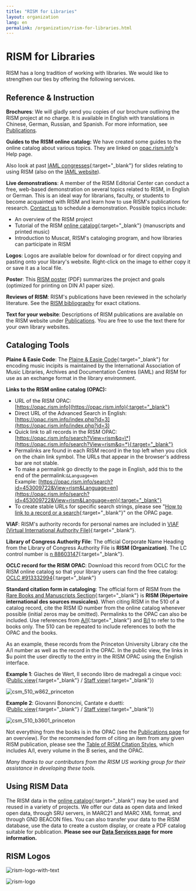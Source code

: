 ```yaml
---
title: "RISM for Libraries"
layout: organization
lang: en
permalink: /organization/rism-for-libraries.html
---
```


# RISM for Libraries

RISM has a long tradition of working with libraries. We would like to strengthen our ties by offering the following services.

## Reference & Instruction

**Brochures**: We will gladly send you copies of our brochure outlining the RISM project at no charge. It is available in English with translations in Chinese, German, Russian, and Spanish. For more information, see [Publications](/publications/brochures.html).

**Guides to the RISM online catalog:** We have created some guides to the online catalog about various topics. They are linked on [opac.rism.info](http://opac.rism.info)'s Help page.

Also look at past [IAML congresses](/publications.html){:target="_blank"} for slides relating to using RISM (also on the [IAML website](http://www.iaml.info/r-projects)).

**Live demonstrations**: A member of the RISM Editorial Center can conduct a free, web-based demonstration on several topics related to RISM, in English or German. This is an ideal way for librarians, faculty, or students to become acquainted with RISM and learn how to use RISM's publications for research. [Contact us](mailto:contact@rism.info) to schedule a demonstration. Possible topics include:

* An overview of the RISM project
* Tutorial of the RISM [online catalog](https://opac.rism.info/){:target="_blank"} (manuscripts and printed music)
* Introduction to Muscat, RISM's cataloging program, and how libraries can participate in RISM

**Logos**: Logos are available below for download or for direct copying and pasting onto your library's website. Right-click on the image to either copy it or save it as a local file.

**Poster**: This [RISM poster]( /resources/organization/2019_RISM_poster_web_A1.pdf) (PDF) summarizes the project and goals (optimized for printing on DIN A1 paper size).

**Reviews of RISM**: RISM's publications have been reviewed in the scholarly literature. See the [RISM bibliography](/publications/bibliography.html) for exact citations.

**Text for your website**: Descriptions of RISM publications are available on the RISM website under [Publications](/publications.html). You are free to use the text there for your own library websites.

## Cataloging Tools

**Plaine & Easie Code**: The [Plaine & Easie Code](https://www.iaml.info/plaine-easie-code){:target="_blank"} for encoding music incipits is maintained by the International Association of Music Libraries, Archives and Documentation Centres (IAML) and RISM for use as an exchange format in the library environment.

**Links to the RISM online catalog (OPAC):**

* URL of the RISM OPAC:  
[https://opac.rism.info](https://opac.rism.info){:target="_blank"}
* Direct URL of the Advanced Search in English:  
[https://opac.rism.info/index.php?id=3](https://opac.rism.info/index.php?id=3)
* Quick link to all records in the RISM OPAC:  
[https://opac.rism.info/search?View=rism&q=\*](https://opac.rism.info/search?View=rism&q=*){:target="_blank"}
* Permalinks are found in each RISM record in the top left when you click on the chain link symbol. The URLs that appear in the browser's address bar are not stable.
* To make a permalink go directly to the page in English, add this to the end of the permalink:`&Language=en`  
Example: [https://opac.rism.info/search?id=453009722&View=rism&Language=en](https://opac.rism.info/search?id=453009722&View=rism&Language=en){:target="_blank"}
* To create stable URLs for specific search strings, please see "[How to link to a record or a search](https://opac.rism.info/index.php?id=8&L=0#c49){:target="_blank"}" on the OPAC page.

**VIAF**: RISM's authority records for personal names are included in [VIAF (Virtual International Authority File)](http://www.viaf.org/){:target="_blank"}.

**Library of Congress Authority File**: The official Corporate Name Heading from the Library of Congress Authority File is **RISM (Organization)**. The LC control number is [n 88603147](https://lccn.loc.gov/n88603147){:target="_blank"}.

**OCLC record for the RISM OPAC**: Download this record from OCLC for the RISM online catalog so that your library users can find the free catalog: [OCLC #913332994](http://www.worldcat.org/oclc/913332994){:target="_blank"}

**Standard citation form in cataloging**: The official form of RISM from the [Rare Books and Manuscripts Section](https://rbms.info/scf/?scf_entries=rism-repertoire-international-des-sources-musicales){:target="_blank"} is **RISM (Répertoire international des sources musicales)**. When citing RISM in the 510 of a catalog record, cite the RISM ID number from the online catalog whenever possible (initial zeros may be omitted). Permalinks to the OPAC can also be included. Use references from [A/I](/publications.html#c36){:target="_blank"} and [B/I](/publications.html#c2619) to refer to the books only. The 510 can be repeated to include references to both the OPAC and the books.

As an example, these records from the Princeton University Library cite the A/I number as well as the record in the OPAC. In the public view, the links in $u point the user directly to the entry in the RISM OPAC using the English interface.

**Example 1**: Giaches de Wert, Il secondo libro de madregali a cinque voci:  
([Public view](https://catalog.princeton.edu/catalog/10096131){:target="_blank"} / [Staff view](https://catalog.princeton.edu/catalog/10096131/staff_view){:target="_blank"})

![csm_510_w862_princeton](/images/organization/csm_510_w862_princeton.jpg)

**Example 2**: Giovanni Bononcini, Cantate e duetti:  
([Public view](https://catalog.princeton.edu/catalog/1751797){:target="_blank"} / [Staff view](https://catalog.princeton.edu/catalog/1751797/staff_view){:target="_blank"})

![csm_510_b3601_princeton](/images/organization/csm_510_b3601_princeton.jpg)

Not everything from the books is in the OPAC (see the [Publications page](/publications.html) for an overview). For the recommended form of citing an item from any given RISM publication, please see the [Table of RISM Citation Styles]( /resources/organization/RISM_Citation_Styles_2019_06.pdf), which includes A/I, every volume in the B series, and the OPAC.

*Many thanks to our contributors from the RISM US working group for their assistance in developing these tools.*

## Using RISM Data

The RISM data in the [online catalog](http://opac.rism.info/){:target="_blank"} may be used and reused in a variety of projects. We offer our data as open data and linked open data, through SRU servers, in MARC21 and MARC XML format, and through GND BEACON files. You can also transfer your data to the RISM database, use the data to create a custom display, or create a PDF catalog suitable for publication. **Please see our [Data Services page](/community/data-services.html#c2671) for more information.**

## RISM Logos

![rism-logo-with-text](/images/organization/rism-logo-with-text.png)

![rism-logo](/images/organization/rism-logo.png)

